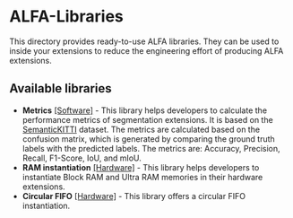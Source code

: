 # ALFA-Libraries

This directory provides ready-to-use ALFA libraries. They can be used to inside your extensions to reduce the engineering effort of producing ALFA extensions.

## Available libraries

- **Metrics** [[Software]](https://github.com/alfa-project/alfa-framework/tree/main/libs/sw/alib_metrics) - This library helps developers to calculate the performance metrics of segmentation extensions. It is based on the [SemanticKITTI](http://semantic-kitti.org/) dataset. The metrics are calculated based on the confusion matrix, which is generated by comparing the ground truth labels with the predicted labels. The metrics are: Accuracy, Precision, Recall, F1-Score, IoU, and mIoU.
- **RAM instantiation** [[Hardware]](https://github.com/alfa-project/alfa-framework/tree/main/libs/hw/alib_ram) - This library helps developers to instantiate Block RAM and Ultra RAM memories in their hardware extensions.
- **Circular FIFO** [[Hardware]](https://github.com/alfa-project/alfa-framework/tree/main/libs/hw/alib_ram) - This library offers a circular FIFO instantiation.

